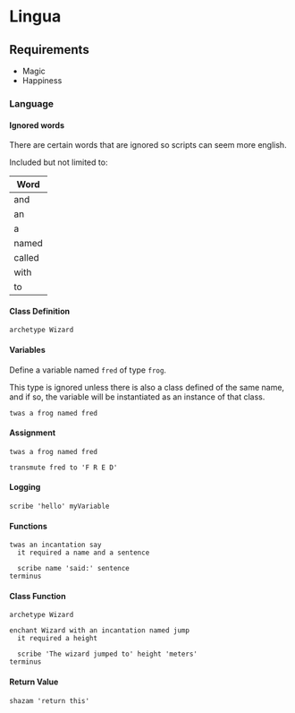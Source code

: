 # Lingua

## Requirements
- Magic
- Happiness

### Language

#### Ignored words

There are certain words that are ignored so scripts can seem more english.

Included but not limited to:

| Word |
|------|
| and |
| an |
| a |
| named |
| called |
| with |
| to |

#### Class Definition

```
archetype Wizard
```

#### Variables

Define a variable named `fred` of type `frog`.

This type is ignored unless there is also a class defined of the same name, and if so, the variable will be instantiated as an instance of that class.

```
twas a frog named fred
```

#### Assignment

```
twas a frog named fred

transmute fred to 'F R E D'
```

#### Logging

```
scribe 'hello' myVariable
```

#### Functions

```
twas an incantation say
  it required a name and a sentence

  scribe name 'said:' sentence
terminus
```

#### Class Function

```
archetype Wizard

enchant Wizard with an incantation named jump
  it required a height

  scribe 'The wizard jumped to' height 'meters'
terminus
```

#### Return Value

```
shazam 'return this'
```
